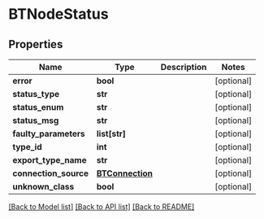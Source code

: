 # BTNodeStatus

## Properties
Name | Type | Description | Notes
------------ | ------------- | ------------- | -------------
**error** | **bool** |  | [optional] 
**status_type** | **str** |  | [optional] 
**status_enum** | **str** |  | [optional] 
**status_msg** | **str** |  | [optional] 
**faulty_parameters** | **list[str]** |  | [optional] 
**type_id** | **int** |  | [optional] 
**export_type_name** | **str** |  | [optional] 
**connection_source** | [**BTConnection**](BTConnection.md) |  | [optional] 
**unknown_class** | **bool** |  | [optional] 

[[Back to Model list]](../README.md#documentation-for-models) [[Back to API list]](../README.md#documentation-for-api-endpoints) [[Back to README]](../README.md)


